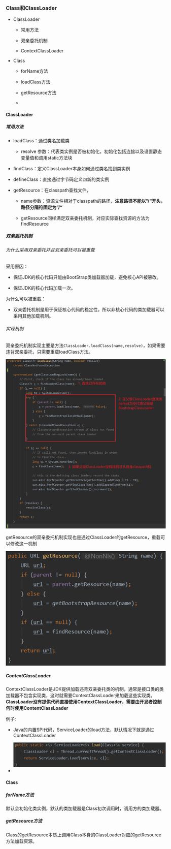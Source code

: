 ### Class和ClassLoader

- ClassLoader
  
  - 常用方法
  
  - 双亲委托机制
  
  - ContextClassLoader

- Class
  
  - forName方法
  
  - loadClass方法
  
  - getResource方法
  
  - 

#### ClassLoader

##### 常用方法

- loadClass：通过类名加载类
  
  - resolve 参数：代表类实例是否被初始化，初始化包括连接以及设置静态变量值和调用static方法块

- findClass：定义ClassLoader本身如何通过类名找到类实例

- defineClass：直接通过字节码定义四新的类实例

- getResource：在classpath查找文件，
  
  - name参数：资源文件相对于classpath的路径，**注意路径不能以”/“开头，路径分隔符固定为”/“**
  
  - getResource同样满足双亲委托机制，对应实际查找资源的方法为 findResource

##### 双亲委托机制

###### 为什么采用双亲委托并且双亲委托可以被重载

采用原因：

- 保证JDK的核心代码只能由BootStrap类加载器加载，避免核心API被篡改。

- 保证JDK的核心代码加载一次。

为什么可以被重载：

- 双亲委托机制是用于保证核心代码的稳定性，所以非核心代码的类加载器可以采用其他加载机制。

###### 实现机制

双亲委托机制实现主要是方法`ClassLoader.loadClass(name,resolve)`，如果需要违背双亲委托，只需要重载loadClass方法。

<img src="img/parentDelegateMechanism.png" title="" alt="" data-align="center">

getResource的双亲委托机制实现也是通过ClassLoader的getResource，重载可以修改这一机制

<img src="img/getResourceDarentDelegateMechanism.png" title="" alt="" data-align="center">

##### ContextClassLoader

ContextClassLoader是JDK提供加载违背双亲委托类的机制，通常是接口类的类加载器不包含实现类，这时就需要ContextClassLoader来加载这些实现类。**ClassLoader没有提供代码直接使用ContextClassLoader，需要由开发者控制何时使用ContentClassLoader**<br>

例子:

- Java的内置SPI代码，ServiceLoader的load方法，默认情况下就是通过ContextClassLoader
  
  <img src="img/ServiceLoader_load.png" title="" alt="" data-align="center">

- 

#### Class

##### forName方法

默认会初始化类实例，默认的类加载器是Class初次调用时，调用方的类加载器。

##### getResource方法

Class的getResource本质上调用Class本身的ClassLoader对应的getResource方法加载资源。
